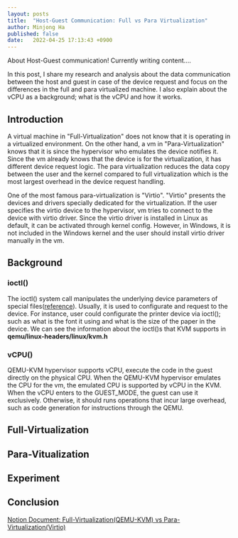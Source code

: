 ```yaml
---
layout: posts
title:  "Host-Guest Communication: Full vs Para Virtualization"
author: Minjong Ha
published: false
date:   2022-04-25 17:13:43 +0900
---
```


About Host-Guest communication!
Currently writing content....

In this post, I share my research and analysis about the data communication between the host and guest in case of the device request and focus on the differences in the full and para virtualized machine.
I also explain about the vCPU as a background; what is the vCPU and how it works.


## Introduction

A virtual machine in "Full-Virtualization" does not know that it is operating in a virtualized environment.
On the other hand, a vm in "Para-Virtualization" knows that it is since the hypervisor who emulates the device notifies it.
Since the vm already knows that the device is for the virtualization, it has different device request logic.
The para virtualization reduces the data copy between the user and the kernel compared to full virtualization which is the most largest overhead in the device request handling.

One of the most famous para-virtualization is "Virtio".
"Virtio" presents the devices and drivers specially dedicated for the virtualization.
If the user specifies the virtio device to the hypervisor, vm tries to connect to the device with virtio driver.
Since the virtio driver is installed in Linux as default, it can be activated through kernel config.
However, in Windows, it is not included in the Windows kernel and the user should install virtio driver manually in the vm.


## Background

### ioctl()

The ioctl() system call manipulates the underlying device parameters of special files([reference](https://man7.org/linux/man-pages/man2/ioctl.2.html)).
Usually, it is used to configurate and request to the device.
For instance, user could configurate the printer device via ioctl(); such as what is the font it using and what is the size of the paper in the device.
We can see the information about the ioctl()s that KVM supports in __qemu/linux-headers/linux/kvm.h__


### vCPU()

QEMU-KVM hypervisor supports vCPU, execute the code in the guest directly on the physical CPU.
When the QEMU-KVM hypervisor emulates the CPU for the vm, the emulated CPU is supported by vCPU in the KVM.
When the vCPU enters to the GUEST_MODE, the guest can use it exclusively.
Otherwise, it should runs operations that incur large overhead, such as code generation for instructions through the QEMU.


## Full-Virtualization

## Para-Vitualization

## Experiment

## Conclusion


[Notion Document: Full-Virtualization(QEMU-KVM) vs Para-Virtualization(Virtio)](https://seen-fact-e72.notion.site/Full-Virtualization-vs-Para-Virtualization-cd4933792f6a4a2b871a385f58592955)
